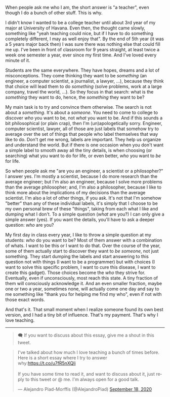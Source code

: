 When people ask me who I am, the short answer is "a teacher", even though I do a bunch of other stuff.
This is why.

I didn't know I wanted to be a college teacher until about 3rd year of my major at University of Havana.
Even then, the thought came slowly, something like "yeah teaching could nice, but if I have to do something completely different, I may as well enjoy that". By the end of 5th year (it was a 5 years major back then) I was sure there was nothing else that could fill me up. I've been in front of classroom for 9 years straight, at least twice a week one semester a year, ever since my first time. And I've loved every minute of it.

Students are the same everywhere. They have hopes, dreams and a lot of misconceptions. They come thinking they want to be *something* (an engineer, a computer scientist, a journalist, a lawyer, ...), because they think that choice will lead them to do *something* (solve problems, work at a large company, travel the world, ...). So they focus in that search: what is the *something* they want to do, hence, the *something* they want to be?

My main task is to try and convince them otherwise. The search is not about a *something*. It's about a *someone*. You need to come to college to discover *who* you want to be, not *what* you want to be. And if this sounds a bit philosophical (or plain crap), then I'm (un)apologetically sorry. Engineer, computer scientist, lawyer, all of those are just labels that somehow try to average over the set of things that people who label themselves that way like to do. Don't get me wrong, labels are important. They help us organize and understand the world. But if there is one occasion when you don't want a simple label to smooth away all the tiny details, is when choosing (or searching) what you want to do for life, or even better, *who* you want to *be* for life.

So when people ask me "are you an engineer, a scientist or a philosopher?" I answer yes. I'm mostly a scientist, because I do more research than the average engineer; but I'm also an engineer, because I solve more problems than the average philosopher; and, I'm also a philosopher, because I like to think more about the implications of my decisions than the average scientist. I'm also a lot of other things, if you ask. It's not that I'm somehow "better" than any of these individual labels, it's simply that I choose to be my own personal brew of these "things", taking from each what I like and dumping what I don't. To a simple question (*what* are you?) I can only give a simple answer (yes). If you want the details, you'll have to ask a deeper question: *who* are you?

My first day in class every year, I like to throw a simple question at my students: *who* do you want to be? Most of them answer with a combination of whats. I want to be this or I want to do that. Over the course of the year, some of them actually start to discover they want to *be someone*, not just something. They start dumping the labels and start answering to this question not with things (I want to be a programmer) but with choices (I want to solve this specific problem, I want to cure this disease, I want to create this gadget). Those choices become the *who* they strive for. Eventually, even if unconsciously, most reach this state. A tiny fraction of them will consciously acknowledge it. And an even smaller fraction, maybe one or two a year, sometimes none, will actually come one day and say to me something like "thank you for helping me find my who", even if not with those exact words.

And that's it. That small moment when I realize someone found its own best version, and I had a tiny bit of influence. That's my payment. That's why I love teaching.

---
> 🗨️ If you want to discuss about this essay, give me a shout in this tweet.

<blockquote class="twitter-tweet" data-partner="tweetdeck"><p lang="en" dir="ltr">I&#39;ve talked about how much I love teaching a bunch of times before. Here is a short essay where I try to answer why:<a href="https://t.co/u7fR5nXQli">https://t.co/u7fR5nXQli</a><br><br>If you have some time to read it, and want to discuss about it, just reply to this tweet or @ me. I&#39;m always open for a good talk.</p>&mdash; Alejandro Piad-Morffis (@AlejandroPiad) <a href="https://twitter.com/AlejandroPiad/status/1306899204883832832?ref_src=twsrc%5Etfw">September 18, 2020</a></blockquote>
<script async src="https://platform.twitter.com/widgets.js" charset="utf-8"></script>